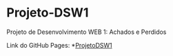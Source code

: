 # Projeto-DSW1

Projeto de Desenvolvimento WEB 1: Achados e Perdidos

Link do GitHub Pages: *[ProjetoDSW1](https://gabrielvaz081.github.io/Projeto-DSW1/pages/tela_inicial.html)
